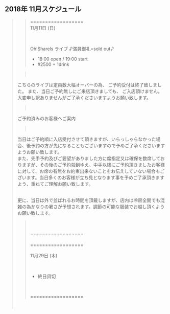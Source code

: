 ## 2018年 11月スケジュール
 

>> ==================
>> <br/>
>> 11月11日 (日)
>> 
>> <br/>
>> 
>> Oh!Sharels ライブ   ♪満員御礼=sold out♪
>>               
>> - 18:00 open / 19:00 start
>> - ¥2500 + 1drink
>
>> <br/>
>  こちらのライブは定員数大幅オーバーの為、
>  ご予約受付は終了致しました。
>  また、当日ご予約無しにご来店頂きましても、
>  ご入店頂けません。
>  大変申し訳ありませんがご了承くださいますようお願い致します。
> 
>> <br/>
>>
>  ご予約済みのお客様へご案内
>>
>> <br/>
>>
>  当日はご予約順に入店受付させて頂きますが、いらっしゃらなかった場合、後予約の方が先になることもございますので予めご了承くださいますようお願い致します。
> <br/>
>  また、先手予約及びご要望がありました方に席指定又は確保を数席しておりますが、その後のご予約殺到ゆえ、中手以降にご予約頂きましたお客様に対して、お席の有無をお約束出来ないことをお伝えしていない場合もございます。当日多くのお客様が立ち見となります事を予めご了承頂きますよう、重ねてご理解お願い致します。
>
> <br/>
>  更に、当日は外で並ばれるお時間を頂戴しますが、店内は冷房全開でも混雑の為かなりの暑さが予想されます。調節の可能な服装でお越し頂くようお願い致します。
>
>> <br/>
>>
>> <br/>
>> ==================
>>
>> <br/>
>> <br/>
>> ==================
>> 
>> <br/>
>> 
>> 11月29日 (木)
>> 
>> <br/>
>> 
>> - 終日貸切
>> 
>> <br/>
>> 
>> ==================
>
> <br/>
